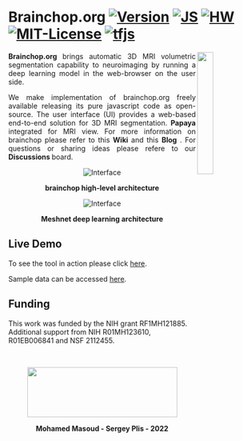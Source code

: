 
# Brainchop.org  [![Version](https://img.shields.io/badge/Version-1.0.0-brightgreen)]() [![JS ](https://img.shields.io/badge/Types-JavaScript-blue)]() [![HW ](https://img.shields.io/badge/HardWare-GPU-green)](https://github.com/neuroneural/brainchop/wiki/System-Requirements) [![MIT-License ](https://img.shields.io/badge/license-MIT-green)](https://github.com/neuroneural/brainchop/blob/master/LICENSE) [![tfjs](https://img.shields.io/badge/tfjs-Pre--trained%20Model-blue)](https://github.com/neuroneural/brainchop/tree/master/ModelToLoad/mnm_tfjs_me_test) 



 <img src="https://github.com/neuroneural/brainchop/blob/master/style/brainchop_logo.png"  width="25%" align="right">

 <p align="justify">
 <b><a href="https://neuroneural.github.io/brainchop/"  style="text-decoration: none"> Brainchop.org </a></b> brings automatic 3D MRI  volumetric segmentation  capability to neuroimaging  by running a deep learning model in the web-browser on the user side. 
 </p>

 <p align="justify">
 We make implementation of brainchop.org freely available releasing its pure javascript code as open-source. The user interface (UI)  provides a web-based  end-to-end solution for 3D MRI segmentation. <b><a href="https://rii-mango.github.io/Papaya/"  style="text-decoration: none">Papaya</a></b> integrated for MRI view.  For more information on brainchop please refer to this <b><a href="https://github.com/neuroneural/brainchop/wiki/"  style="text-decoration: none">Wiki</a></b> and this <b><a href="https://trendscenter.org/in-browser-3d-mri-segmentation-brainchop-org/"  style="text-decoration: none"> Blog</a></b> . For questions or sharing ideas please refere to our  <b><a href="https://github.com/neuroneural/brainchop/discussions/"  style="text-decoration: none"> Discussions </a></b> board.

 </p>

<div align="center">

![Interface](https://github.com/neuroneural/brainchop/blob/master/style/brainchop_Arch.png)

**brainchop high-level architecture**
</div>


<div align="center">

![Interface](https://github.com/neuroneural/brainchop/blob/master/style/DL_Arch.png)

**Meshnet deep learning architecture**
</div>


## Live Demo

To see the tool in action please click  [here](https://neuroneural.github.io/brainchop).

Sample data can be accessed [here](https://drive.google.com/file/d/10KlnB4ykh_4WG5OmYt0m9BBSfeFCOcPT/view?usp=sharing).


## Funding

This work was funded by the NIH grant RF1MH121885. Additional support from NIH R01MH123610, R01EB006841 and NSF 2112455.

<br />
<div align="center">

<img src='https://github.com/neuroneural/brainchop/blob/master/style/TReNDS_logo.jpg' width='300' height='100'></img>

**Mohamed Masoud - Sergey Plis - 2022**
</div>
